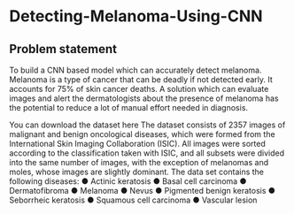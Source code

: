 # Detecting-Melanoma-Using-CNN
## Problem statement 

To build a CNN based model which can accurately detect melanoma. Melanoma is a type of cancer that can be deadly if not detected early. It accounts for 75% of skin cancer deaths. A solution which can evaluate images and alert the dermatologists about the presence of melanoma has the potential to reduce a lot of manual effort needed in diagnosis.

You can download the dataset here
The dataset consists of 2357 images of malignant and benign oncological diseases, which were formed from the International Skin Imaging Collaboration (ISIC). All images were sorted according to the classification taken with ISIC, and all subsets were divided into the same number of images, with the exception of melanomas and moles, whose images are slightly dominant.
The data set contains the following diseases:
●	Actinic keratosis
●	Basal cell carcinoma
●	Dermatofibroma
●	Melanoma
●	Nevus
●	Pigmented benign keratosis
●	Seborrheic keratosis
●	Squamous cell carcinoma
●	Vascular lesion
